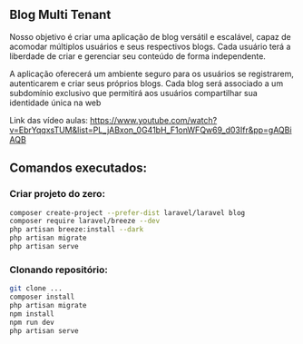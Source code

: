 ## Blog Multi Tenant

Nosso objetivo é criar uma aplicação de blog versátil e escalável, capaz de acomodar múltiplos usuários e seus respectivos blogs. Cada usuário terá a liberdade de criar e gerenciar seu conteúdo de forma independente.

A aplicação oferecerá um ambiente seguro para os usuários se registrarem, autenticarem e criar seus próprios blogs. Cada blog será associado a um subdomínio exclusivo que permitirá aos usuários compartilhar sua identidade única na web

Link das vídeo aulas: https://www.youtube.com/watch?v=EbrYqqxsTUM&list=PL_jABxon_0G41bH_F1onWFQw69_d03Ifr&pp=gAQBiAQB

## Comandos executados:

### Criar projeto do zero:
```bash
composer create-project --prefer-dist laravel/laravel blog
composer require laravel/breeze --dev
php artisan breeze:install --dark
php artisan migrate
php artisan serve
```

### Clonando repositório:
```bash
git clone ...
composer install
php artisan migrate
npm install
npm run dev
php artisan serve
```
